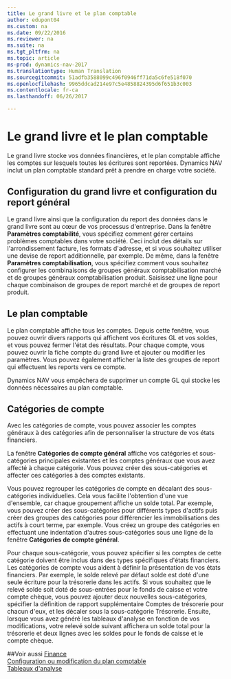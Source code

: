 ```yaml
---
title: Le grand livre et le plan comptable
author: edupont04
ms.custom: na
ms.date: 09/22/2016
ms.reviewer: na
ms.suite: na
ms.tgt_pltfrm: na
ms.topic: article
ms-prod: dynamics-nav-2017
ms.translationtype: Human Translation
ms.sourcegitcommit: 51adfb3588099c496f0946ff71da5c6fe518f070
ms.openlocfilehash: 9965ddcad214e97c5e4858824395d6f651b3c003
ms.contentlocale: fr-ca
ms.lasthandoff: 06/26/2017

---
```


# <a name="the-general-ledger-and-the-chart-of-accounts"></a>Le grand livre et le plan comptable
Le grand livre stocke vos données financières, et le plan comptable affiche les comptes sur lesquels toutes les écritures sont reportées. Dynamics NAV inclut un plan comptable standard prêt à prendre en charge votre société.

## <a name="general-ledger-setup-and-general-posting-setup"></a>Configuration du grand livre et configuration du report général
Le grand livre ainsi que la configuration du report des données dans le grand livre sont au cœur de vos processus d'entreprise.
Dans la fenêtre **Paramètres comptabilité**, vous spécifiez comment gérer certains problèmes comptables dans votre société. Ceci inclut des détails sur l'arrondissement facture, les formats d'adresse, et si vous souhaitez utiliser une devise de report additionnelle, par exemple.
De même, dans la fenêtre **Paramètres comptabilisation**, vous spécifiez comment vous souhaitez configurer les combinaisons de groupes généraux comptabilisation marché et de groupes généraux comptabilisation produit. Saisissez une ligne pour chaque combinaison de groupes de report marché et de groupes de report produit.  

## <a name="the-chart-of-accounts"></a>Le plan comptable
Le plan comptable affiche tous les comptes. Depuis cette fenêtre, vous pouvez ouvrir divers rapports qui affichent vos écritures GL et vos soldes, et vous pouvez fermer l'état des résultats. Pour chaque compte, vous pouvez ouvrir la fiche compte du grand livre et ajouter ou modifier les paramètres. Vous pouvez également afficher la liste des groupes de report qui effectuent les reports vers ce compte.  

Dynamics NAV vous empêchera de supprimer un compte GL qui stocke les données nécessaires au plan comptable.  

## <a name="account-categories"></a>Catégories de compte
Avec les catégories de compte, vous pouvez associer les comptes généraux à des catégories afin de personnaliser la structure de vos états financiers.  

La fenêtre **Catégories de compte général** affiche vos catégories et sous-catégories principales existantes et les comptes généraux que vous avez affecté à chaque catégorie. Vous pouvez créer des sous-catégories et affecter ces catégories à des comptes existants.  

Vous pouvez regrouper les catégories de compte en décalant des sous-catégories individuelles. Cela vous facilite l'obtention d'une vue d'ensemble, car chaque groupement affiche un solde total. Par exemple, vous pouvez créer des sous-catégories pour différents types d'actifs puis créer des groupes des catégories pour différencier les immobilisations des actifs à court terme, par exemple. Vous créez un groupe des catégories en effectuant une indentation d'autres sous-catégories sous une ligne de la fenêtre **Catégories de compte général**.  

Pour chaque sous-catégorie, vous pouvez spécifier si les comptes de cette catégorie doivent être inclus dans des types spécifiques d'états financiers. Les catégories de compte vous aident à définir la présentation de vos états financiers. Par exemple, le solde relevé par défaut solde est doté d'une seule écriture pour la trésorerie dans les actifs. Si vous souhaitez que le relevé solde soit doté de sous-entrées pour le fonds de caisse et votre compte chèque, vous pouvez ajouter deux nouvelles sous-catégories, spécifier la définition de rapport supplémentaire Comptes de trésorerie pour chacun d'eux, et les décaler sous la sous-catégorie Trésorerie. Ensuite, lorsque vous avez généré les tableaux d'analyse en fonction de vos modifications, votre relevé solde suivant affichera un solde total pour la trésorerie et deux lignes avec les soldes pour le fonds de caisse et le compte chèque.     

##<a name="see-also"></a>Voir aussi
[Finance](finance-setup.md)  
[Configuration ou modification du plan comptable](finance-setup-setup-chart-accounts.md)  
[Tableaux d'analyse](finance-setup-account-schedule.md)  

